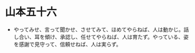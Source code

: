 # 山本五十六
- やってみせ、言って聞かせ、させてみて、ほめてやらねば、人は動かじ。話し合い、耳を傾け、承認し、任せてやらねば、人は育たず。やっている、姿を感謝で見守って、信頼せねば、人は実らず。


